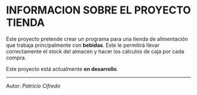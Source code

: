 # INFORMACION SOBRE EL PROYECTO TIENDA

Este proyecto pretende crear un programa para una tienda
de alimentación que trabaja principalmente con **bebidas**.
Este le permitirá llevar correctamente el stock del almacen
y hacer los cálculos de caja por cada compra.

Este proyecto está actualmente **en desarrollo**.

------------------

Autor: *Patricio Cifredo*



